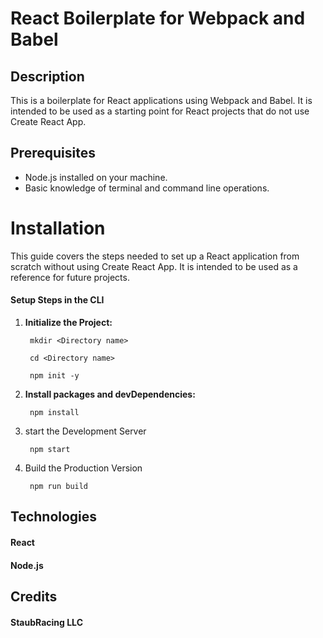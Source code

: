 # React Boilerplate for Webpack and Babel

## Description

This is a boilerplate for React applications using Webpack and Babel. It is intended to be used as a starting point for React projects that do not use Create React App.

## Prerequisites

- Node.js installed on your machine.
- Basic knowledge of terminal and command line operations.

# Installation

This guide covers the steps needed to set up a React application from scratch without using Create React App. It is intended to be used as a reference for future projects.

#### Setup Steps in the CLI

1. **Initialize the Project:**

        mkdir <Directory name>

        cd <Directory name>

        npm init -y

2. **Install packages and devDependencies:**
    
        npm install 

3. start the Development Server

        npm start

4. Build the Production Version

        npm run build



## Technologies

#### React
#### Node.js

## Credits

#### StaubRacing LLC

